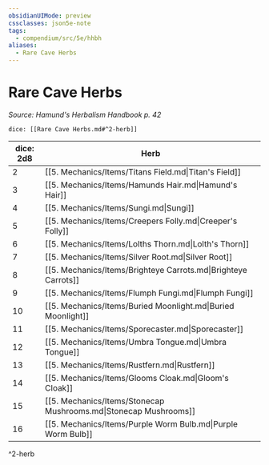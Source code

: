 ```yaml
---
obsidianUIMode: preview
cssclasses: json5e-note
tags:
  - compendium/src/5e/hhbh
aliases:
  - Rare Cave Herbs
---
```

# Rare Cave Herbs
*Source: Hamund's Herbalism Handbook p. 42* 

`dice: [[Rare Cave Herbs.md#^2-herb]]`

| dice: 2d8 | Herb |
|-----------|------|
| 2 | [[5. Mechanics/Items/Titans Field.md\|Titan's Field]] |
| 3 | [[5. Mechanics/Items/Hamunds Hair.md\|Hamund's Hair]] |
| 4 | [[5. Mechanics/Items/Sungi.md\|Sungi]] |
| 5 | [[5. Mechanics/Items/Creepers Folly.md\|Creeper's Folly]] |
| 6 | [[5. Mechanics/Items/Lolths Thorn.md\|Lolth's Thorn]] |
| 7 | [[5. Mechanics/Items/Silver Root.md\|Silver Root]] |
| 8 | [[5. Mechanics/Items/Brighteye Carrots.md\|Brighteye Carrots]] |
| 9 | [[5. Mechanics/Items/Flumph Fungi.md\|Flumph Fungi]] |
| 10 | [[5. Mechanics/Items/Buried Moonlight.md\|Buried Moonlight]] |
| 11 | [[5. Mechanics/Items/Sporecaster.md\|Sporecaster]] |
| 12 | [[5. Mechanics/Items/Umbra Tongue.md\|Umbra Tongue]] |
| 13 | [[5. Mechanics/Items/Rustfern.md\|Rustfern]] |
| 14 | [[5. Mechanics/Items/Glooms Cloak.md\|Gloom's Cloak]] |
| 15 | [[5. Mechanics/Items/Stonecap Mushrooms.md\|Stonecap Mushrooms]] |
| 16 | [[5. Mechanics/Items/Purple Worm Bulb.md\|Purple Worm Bulb]] |
^2-herb
